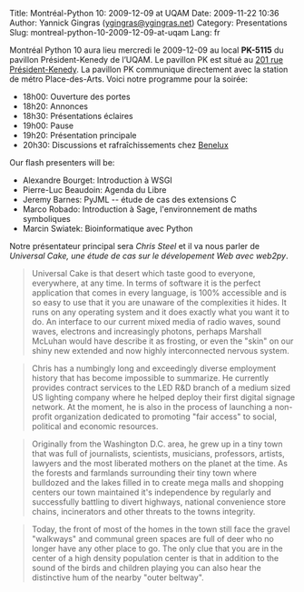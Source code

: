 Title: Montréal-Python 10: 2009-12-09 at UQAM
Date: 2009-11-22 10:36
Author: Yannick Gingras (ygingras@ygingras.net)
Category: Presentations
Slug: montreal-python-10-2009-12-09-at-uqam
Lang: fr

Montréal Python 10 aura lieu mercredi le 2009-12-09 au local **PK-5115**
du pavillon Président-Kenedy de l’UQAM. Le pavillon PK est situé au [201
rue Président-Kenedy][]. La pavillon PK communique directement avec la
station de métro Place-des-Arts. Voici notre programme pour la soirée:

-   18h00: Ouverture des portes
-   18h20: Annonces
-   18h30: Présentations éclaires
-   19h00: Pause
-   19h20: Présentation principale
-   20h30: Discussions et rafraîchissements chez [Benelux][]

Our flash presenters will be:

-   Alexandre Bourget: Introduction à WSGI
-   Pierre-Luc Beaudoin: Agenda du Libre
-   Jeremy Barnes: PyJML -- étude de cas des extensions C
-   Marco Robado: Introduction à Sage, l'environnement de maths
    symboliques
-   Marcin Swiatek: Bioinformatique avec Python

Notre présentateur principal sera *Chris Steel* et il va nous parler de
*Universal Cake, une étude de cas sur le dévelopement Web avec web2py*.

> Universal Cake is that desert which taste good to everyone,
> everywhere, at any time. In terms of software it is the perfect
> application that comes in every language, is 100% accessible and is so
> easy to use that it you are unaware of the complexities it hides. It
> runs on any operating system and it does exactly what you want it to
> do. An interface to our current mixed media of radio waves, sound
> waves, electrons and increasingly photons, perhaps Marshall McLuhan
> would have describe it as frosting, or even the "skin" on our shiny
> new extended and now highly interconnected nervous system.

> Chris has a numbingly long and exceedingly diverse employment history
> that has become impossible to summarize. He currently provides
> contract services to the LED R&D branch of a medium sized US lighting
> company where he helped deploy their first digital signage network. At
> the moment, he is also in the process of launching a non-profit
> organization dedicated to promoting "fair access" to social, political
> and economic resources.

> Originally from the Washington D.C. area, he grew up in a tiny town
> that was full of journalists, scientists, musicians, professors,
> artists, lawyers and the most liberated mothers on the planet at the
> time. As the forests and farmlands surrounding their tiny town where
> bulldozed and the lakes filled in to create mega malls and shopping
> centers our town maintained it's independence by regularly and
> successfully battling to divert highways, national convenience store
> chains, incinerators and other threats to the towns integrity.

> Today, the front of most of the homes in the town still face the
> gravel "walkways" and communal green spaces are full of deer who no
> longer have any other place to go. The only clue that you are in the
> center of a high density population center is that in addition to the
> sound of the birds and children playing you can also hear the
> distinctive hum of the nearby "outer beltway".

  [201 rue Président-Kenedy]: http://www.uqam.ca/campus/pavillons/pk.htm
  [Benelux]: http://www.brasseriebenelux.com/
